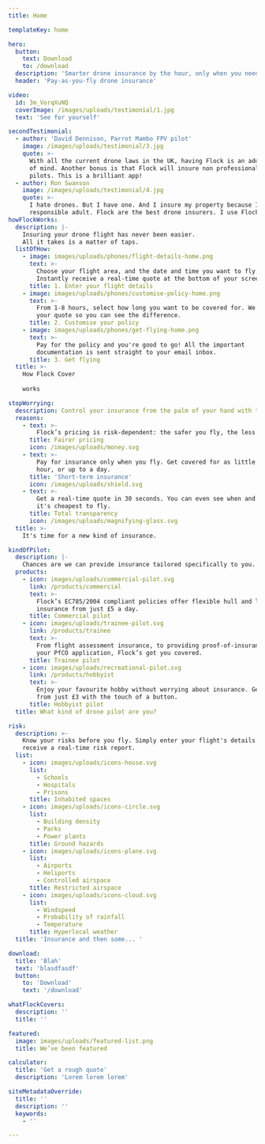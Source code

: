 ```yaml
---
title: Home

templateKey: home

hero:
  button:
    text: Download
    to: /download
  description: 'Smarter drone insurance by the hour, only when you need it.'
  header: 'Pay-as-you-fly drone insurance'

video:
  id: 3m_VorqXuNQ
  coverImage: /images/uploads/testimonial/1.jpg
  text: 'See for yourself'

secondTestimonial:
  - author: 'David Dennison, Parrot Mambo FPV pilot'
    image: /images/uploads/testimonial/3.jpg
    quote: >-
      With all the current drone laws in the UK, having Flock is an added peace
      of mind. Another bonus is that Flock will insure non professional drone
      pilots. This is a brilliant app!
  - author: Ron Swanson
    image: /images/uploads/testimonial/4.jpg
    quote: >-
      I hate drones. But I have one. And I insure my property because I'm a
      responsible adult. Flock are the best drone insurers. I use Flock.
howFlockWorks:
  description: |-
    Insuring your drone flight has never been easier.
    All it takes is a matter of taps.
  listOfHow:
    - image: images/uploads/phones/flight-details-home.png
      text: >-
        Choose your flight area, and the date and time you want to fly.
        Instantly receive a real-time quote at the bottom of your screen.
      title: 1. Enter your flight details
    - image: images/uploads/phones/customise-policy-home.png
      text: >-
        From 1-8 hours, select how long you want to be covered for. We’ll update
        your quote so you can see the difference.
      title: 2. Customise your policy
    - image: images/uploads/phones/get-flying-home.png
      text: >-
        Pay for the policy and you're good to go! All the important
        documentation is sent straight to your email inbox.
      title: 3. Get flying
  title: >-
    How Flock Cover 
    
    works

stopWorrying:
  description: Control your insurance from the palm of your hand with the Flock Cover app.
  reasons:
    - text: >-
        Flock’s pricing is risk-dependent: the safer you fly, the less you pay. Simple!
      title: Fairer pricing
      icon: /images/uploads/money.svg
    - text: >-
        Pay for insurance only when you fly. Get covered for as little as one
        hour, or up to a day.
      title: 'Short-term insurance'
      icon: /images/uploads/shield.svg
    - text: >-
        Get a real-time quote in 30 seconds. You can even see when and where
        it's cheapest to fly.
      title: Total transparency
      icon: /images/uploads/magnifying-glass.svg
  title: >-
    It's time for a new kind of insurance.

kindOfPilot:
  description: |-
    Chances are we can provide insurance tailored specifically to you.
  products:
    - icon: images/uploads/commercial-pilot.svg
      link: /products/commercial
      text: >-
        Flock’s EC785/2004 compliant policies offer flexible hull and liability
        insurance from just £5 a day.
      title: Commercial pilot
    - icon: images/uploads/trainee-pilot.svg
      link: /products/trainee
      text: >-
        From flight assessment insurance, to providing proof-of-insurance for
        your PfCO application, Flock’s got you covered.
      title: Trainee pilot
    - icon: images/uploads/recreational-pilot.svg
      link: /products/hobbyist
      text: >-
        Enjoy your favourite hobby without worrying about insurance. Get covered
        from just £3 with the touch of a button.
      title: Hobbyist pilot
  title: What kind of drone pilot are you?

risk:
  description: >-
    Know your risks before you fly. Simply enter your flight's details and
    receive a real-time risk report.
  list:
    - icon: images/uploads/icons-house.svg
      list:
        - Schools
        - Hospitals
        - Prisons
      title: Inhabited spaces
    - icon: images/uploads/icons-circle.svg
      list:
        - Building density
        - Parks
        - Power plants
      title: Ground hazards
    - icon: images/uploads/icons-plane.svg
      list:
        - Airports
        - Heliports
        - Controlled airspace
      title: Restricted airspace
    - icon: images/uploads/icons-cloud.svg
      list:
        - Windspeed
        - Probability of rainfall
        - Temperature
      title: Hyperlocal weather
  title: 'Insurance and then some... '

download:
  title: 'Blah'
  text: 'blasdfasdf'
  button:
    to: 'Download'
    text: '/download'

whatFlockCovers:
  description: ''
  title: ''

featured:
  image: images/uploads/featured-list.png
  title: We’ve been featured

calculator:
  title: 'Get a rough quote'
  description: 'Lorem lorem lorem'

siteMetadataOverride:
  title: ''
  description: ''
  keywords:
    - ''

---
```

